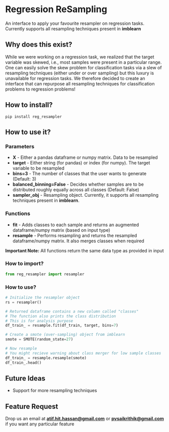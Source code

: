 # Regression ReSampling 
An interface to apply your favourite resampler on regression tasks. Currently supports all resampling techniques present in **imblearn**

## Why does this exist?
While we were working on a regression task, we realized that the target variable was skewed, i.e., most samples were present in a particular range. One can easily solve the skew problem for classification tasks via a slew of resampling techniques (either under or over sampling) but this luxury is unavailable for regression tasks. We therefore decided to create an interface that can repurpose all resampling techniques for classification problems to regression problems! 

## How to install?
```pip install reg_resampler```

## How to use it?
### Parameters
- **X** - Either a pandas dataframe or numpy matrix. Data to be resampled
- **target** - Either string (for pandas) or index (for numpy). The target variable to be resampled
- **bins=3** - The number of classes that the user wants to generate (Default: 3)
- **balanced_binning=False** - Decides whether samples are to be distributed roughly equally across all classes (Default: False)
- **sampler_obj** - Resampling object. Currently, it supports all resampling techniques present in **imblearn**.

### Functions
- **fit** - Adds classes to each sample and returns an augmented dataframe/numpy matrix (based on input type)
- **resample** - Performs resampling and returns the resampled dataframe/numpy matrix. It also merges classes when required

**Important Note:** All functions return the same data type as provided in input

### How to import?
```python
from reg_resampler import resampler
```

### How to use?
```python
# Initialize the resampler object
rs = resampler()

# Returned dataframe contains a new column called "classes"
# The function also prints the class distribution
# This is for analysis purpose
df_train_ = resample.fit(df_train, target, bins=7)

# Create a smote (over-sampling) object from imblearn
smote = SMOTE(random_state=27)

# Now resample
# You might recieve warning about class merger for low sample classes
df_train_ = resample.resample(smote)
df_train_.head()
```

## Future Ideas
- Support for more resampling techniques

## Feature Request
Drop us an email at **atif.hit.hassan@gmail.com** or **pvsaikrithik@gmail.com** if you want any particular feature

